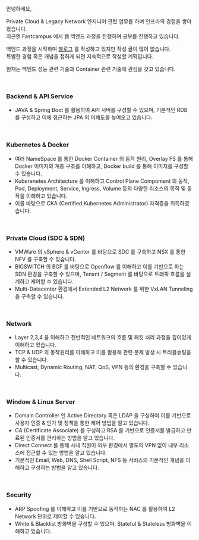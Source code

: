 안녕하세요,

Private Cloud & Legacy Network 엔지니어 관련 업무를 하며 인프라의 경험을 쌓아왔습니다.  
최근엔 Fastcampus 에서 웹 백엔드 과정을 진행하며 공부를 진행하고 있습니다.

백엔드 과정을 시작하며 [블로그](https://hoonii2.tistory.com/) 를 작성하고 있지만 작성 글이 많이 없습니다.  
특별한 경험 혹은 개념을 접하게 되면 지속적으로 작성할 계획입니다.  

현재는 백엔드 성능 관련 기술과 Container 관련 기술에 관심을 갖고 있습니다.

<br/>

### Backend & API Service
- JAVA & Spring Boot 를 활용하여 API 서버를 구성할 수 있으며, 기본적인 RDB 를 구성하고 이에 접근하는 JPA 의 이해도를 높여오고 있습니다.

<br/>

### Kubernetes & Docker
- 여러 NameSpace 를 통한 Docker Container 의 동작 원리, Overlay FS 를 통해 Docker 이미지의 계층 구조를 이해하고, Docker build 를 통해 이미지를 구성할 수 있습니다.
- Kuberenetes Architecture 를 이해하고 Control Plane Compoment 의 동작, Pod, Deployment, Service, Ingress, Volume 등의 다양한 리소스의 목적 및 동작을 이해하고 있습니다.
- 이를 바탕으로 CKA (Certified Kubernetes Administrator) 자격증을 취득하였습니다.

<br/>

### Private Cloud (SDC & SDN)
- VMWare 의 vSphere & vCenter 를 바탕으로 SDC 를 구축하고 NSX 를 통한 NFV 를 구축할 수 있습니다.
- BIGSWITCH 의 BCF 를 바탕으로 Openflow 를 이해하고 이를 기반으로 하는 SDN 환경을 구축할 수 있으며, Tenant / Segment 를 바탕으로 트래픽 흐름을 설계하고 제어할 수 있습니다.
- Multi-Datacenter 환경에서 Extended L2 Network 를 위한 VxLAN Tunneling 을 구축할 수 있습니다.

<br/>

### Network
- Layer 2,3,4 을 이해하고 전반적인 네트워크의 흐름 및 패킷 처리 과정을 깊이있게 이해하고 있습니다. 
- TCP & UDP 의 동작원리를 이해하고 이를 활용해 관련 문제 발생 시 트러블슈팅을 할 수 있습니다.
- Multicast, Dynamic Routing, NAT, QoS, VPN 등의 환경을 구축할 수 있습니다.

<br/>

### Window & Linux Server
- Domain Controller 인 Active Directory 혹은 LDAP 을 구성하여 이를 기반으로 사용자 인증 & 인가 및 정책을 통한 제어 방법을 알고 있습니다.
- CA (Certificate Associate) 를 구성하고 RSA 를 기반으로 인증서를 발급하고 만료된 인증서를 관리하는 방법을 알고 있습니다.
- Direct Connect 를 통해 사내 직원이 외부 환경에서 별도의 VPN 없이 내부 리소스에 접근할 수 있는 방법을 알고 있습니다.
- 기본적인 Email, Web, DNS, Shell Script, NFS 등 서비스의 기본적인 개념을 이해하고 구성하는 방법을 알고 있습니다.

<br/>

### Security
- ARP Spoofing 를 이해하고 이를 기반으로 동작하는 NAC 를 활용하여 L2 Network 단위로 제어할 수 있습니다.
- White & Blacklist 방화벽을 구성할 수 있으며, Stateful & Stateless 방화벽을 이해하고 있습니다.

